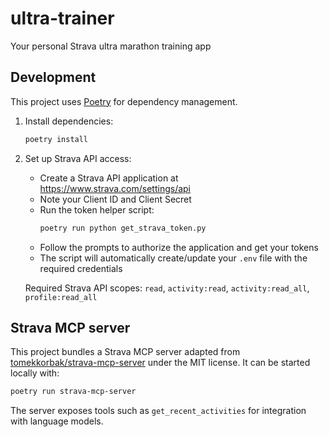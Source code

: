 # ultra-trainer
Your personal Strava ultra marathon training app

## Development

This project uses [Poetry](https://python-poetry.org/) for dependency management.

1. Install dependencies:
   ```bash
   poetry install
   ```

2. Set up Strava API access:
   - Create a Strava API application at https://www.strava.com/settings/api
   - Note your Client ID and Client Secret
   - Run the token helper script:
     ```bash
     poetry run python get_strava_token.py
     ```
   - Follow the prompts to authorize the application and get your tokens
   - The script will automatically create/update your `.env` file with the required credentials

   Required Strava API scopes: `read`, `activity:read`, `activity:read_all`, `profile:read_all`

## Strava MCP server

This project bundles a Strava MCP server adapted from [tomekkorbak/strava-mcp-server](https://github.com/tomekkorbak/strava-mcp-server) under the MIT license. It can be started locally with:

```bash
poetry run strava-mcp-server
```

The server exposes tools such as `get_recent_activities` for integration with language models.
